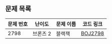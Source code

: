 ## 문제 목록

| 문제 번호 | 난이도   | 문제 이름 | 코드 링크               |
| --------- | -------- | --------- | ----------------------- |
| 2798      | 브론즈 2 | 블랙잭    | [BOJ2798](BOJ2798.java) |
